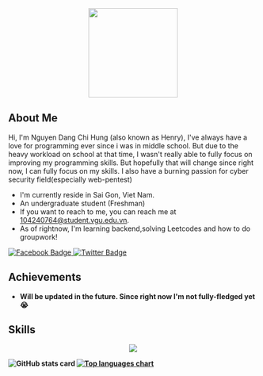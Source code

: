<div align="center">
  <img width=180 src="https://avatars.githubusercontent.com/Ovis2612"/>
</div>
<h2>About Me</h2>
<p>Hi, I'm Nguyen Dang Chi Hung (also known as Henry), I've always have a love for programming ever since i was in middle school. But due to the heavy workload on school at that time, I wasn't really able to fully focus on improving my programming skills. But hopefully that will change since right now, I can fully focus on my skills. I also have a burning passion for cyber security field(especially web-pentest)</p>
<ul>
<li>I'm currently reside in Sai Gon, Viet Nam.</li>
<li>An undergraduate student (Freshman)</li>
<li>If you want to reach to me, you can reach me at <a href="mailto:104240764@student.vgu.edu.vn">104240764@student.vgu.edu.vn</a>.</li>
<li>As of rightnow, I'm learning backend,solving Leetcodes and how to do groupwork!</li>
</ul>

<a href="https://www.facebook.com/henry.nguyen.39468">
  <img src="https://img.shields.io/badge/Henry_Nguyen-1877F2?style=for-the-badge&logo=facebook&logoColor=white" alt="Facebook Badge"/>
</a>
<a href="https://x.com/nokollo0008182">
  <img src="https://img.shields.io/badge/@nokollo0008182-black?style=for-the-badge&logo=X&logoColor=white" alt="Twitter Badge"/>
</a>

<h2>Achievements</h2>
<ul>
<li><b>Will be updated in the future. Since right now I'm not fully-fledged yet 😭</li>
</ul>

<h2>Skills</h2>
<p align="center">
  <a href="https://skillicons.dev">
    <img src="https://skillicons.dev/icons?i=git,js,html,css,linux,docker,c,cpp,vim,mysql,nodejs,react,svelte,vue,vscode" />
  </a>
</p>

<div id="stats">
  <a href="#">
    <img align="left" src="https://github-readme-stats.vercel.app/api?username=Ovis2612&count_private=true&show_icons=true&theme=prussian&locale=de&theme=transparent" alt="GitHub stats card" />
  </a>

<a href="#">
    <img align="center" src="https://github-readme-stats.vercel.app/api/top-langs/?username=Ovis2612&layout=compact&theme=prussianlocale=de&theme=transparent" alt="Top languages chart" />
  </a>
</div>
